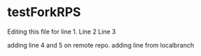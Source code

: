 # testForkRPS

Editing this file for line 1.
Line 2
Line 3

adding line 4 and 5 on remote repo.
adding line from localbranch
